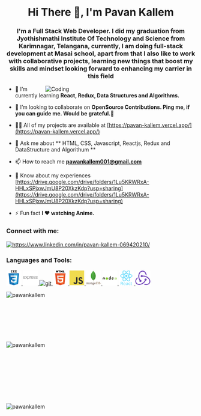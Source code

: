 
<h1 align="center">Hi There 👋, I'm Pavan Kallem</h1>
<h3 align="center">I'm a Full Stack Web Developer. I did my graduation from Jyothishmathi Institute Of Technology and Science from Karimnagar, Telangana, currently, I am doing full-stack development at Masai school, apart from that I also like to work with collaborative projects, learning new things that boost my skills and mindset looking forward to enhancing my carrier in this field</h3>
<img align="right" alt="Coding" width="400" src="https://cdn.dribbble.com/users/1162077/screenshots/3848914/programmer.gif" />

- 🌱 I’m currently learning **React, Redux, Data Structures and Algorithms.**

- 🤝 I’m looking to collaborate on **OpenSource Contributions. Ping me, if you can guide me. Would be grateful.🌻**

- 👨‍💻 All of my projects are available at [https://pavan-kallem.vercel.app/](https://pavan-kallem.vercel.app/)

- 💬 Ask me about ** HTML, CSS, Javascript, Reactjs, Redux and DataStructure and Algorithum **

- 📫 How to reach me **pawankallem001@gmail.com**

- 📄 Know about my experiences [https://drive.google.com/drive/folders/1Lu5KRWRxA-HHLxSPjxwJmU8P20XkzKdp?usp=sharing](https://drive.google.com/drive/folders/1Lu5KRWRxA-HHLxSPjxwJmU8P20XkzKdp?usp=sharing)

- ⚡ Fun fact **I ❤️ watching Anime.**

<h3 align="left">Connect with me:</h3>
<p align="left">
<a href="https://linkedin.com/in/https://www.linkedin.com/in/pavan-kallem-069420210/" target="blank"><img align="center" src="https://raw.githubusercontent.com/rahuldkjain/github-profile-readme-generator/master/src/images/icons/Social/linked-in-alt.svg" alt="https://www.linkedin.com/in/pavan-kallem-069420210/" height="30" width="40" /></a>
</p>

<h3 align="left">Languages and Tools:</h3>
<p align="left"> <a href="https://www.w3schools.com/css/" target="_blank" rel="noreferrer"> <img src="https://raw.githubusercontent.com/devicons/devicon/master/icons/css3/css3-original-wordmark.svg" alt="css3" width="40" height="40"/> </a> <a href="https://expressjs.com" target="_blank" rel="noreferrer"> <img src="https://raw.githubusercontent.com/devicons/devicon/master/icons/express/express-original-wordmark.svg" alt="express" width="40" height="40"/> </a> <a href="https://git-scm.com/" target="_blank" rel="noreferrer"> <img src="https://www.vectorlogo.zone/logos/git-scm/git-scm-icon.svg" alt="git" width="40" height="40"/> </a> <a href="https://www.w3.org/html/" target="_blank" rel="noreferrer"> <img src="https://raw.githubusercontent.com/devicons/devicon/master/icons/html5/html5-original-wordmark.svg" alt="html5" width="40" height="40"/> </a> <a href="https://developer.mozilla.org/en-US/docs/Web/JavaScript" target="_blank" rel="noreferrer"> <img src="https://raw.githubusercontent.com/devicons/devicon/master/icons/javascript/javascript-original.svg" alt="javascript" width="40" height="40"/> </a> <a href="https://www.mongodb.com/" target="_blank" rel="noreferrer"> <img src="https://raw.githubusercontent.com/devicons/devicon/master/icons/mongodb/mongodb-original-wordmark.svg" alt="mongodb" width="40" height="40"/> </a> <a href="https://nodejs.org" target="_blank" rel="noreferrer"> <img src="https://raw.githubusercontent.com/devicons/devicon/master/icons/nodejs/nodejs-original-wordmark.svg" alt="nodejs" width="40" height="40"/> </a> <a href="https://reactjs.org/" target="_blank" rel="noreferrer"> <img src="https://raw.githubusercontent.com/devicons/devicon/master/icons/react/react-original-wordmark.svg" alt="react" width="40" height="40"/> </a> <a href="https://redux.js.org" target="_blank" rel="noreferrer"> <img src="https://raw.githubusercontent.com/devicons/devicon/master/icons/redux/redux-original.svg" alt="redux" width="40" height="40"/> </a> </p>


<p><img align="left" src="https://github-readme-stats.vercel.app/api/top-langs?username=pawankallem&show_icons=true&locale=en&layout=compact" alt="pawankallem" /></p>
<br/><br/><br/><br/><br/><br/><br/>
<p>&nbsp;<img align="left" src="https://github-readme-stats.vercel.app/api?username=pawankallem&show_icons=true&locale=en" alt="pawankallem" /></p>
<br/><br/><br/><br/><br/><br/><br/>
<p><img align="left" src="https://github-readme-streak-stats.herokuapp.com/?user=pawankallem&" alt="pawankallem" /></p>
